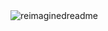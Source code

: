 <img src="https://myreadme.vercel.app/api/embed/LinusMG?panels=userstatistics,toprepositories,toplanguages,commitgraph" alt="reimaginedreadme" />

<!--
[![ReadMe Card](https://github-readme-stats.vercel.app/api/pin/?username=myself&repo=repository)](https://github.com/myself/repository)
[![ReadMe Card](https://github-readme-stats.vercel.app/api/pin/?username=myself&repo=repository)](https://github.com/myself/repository)
-->
